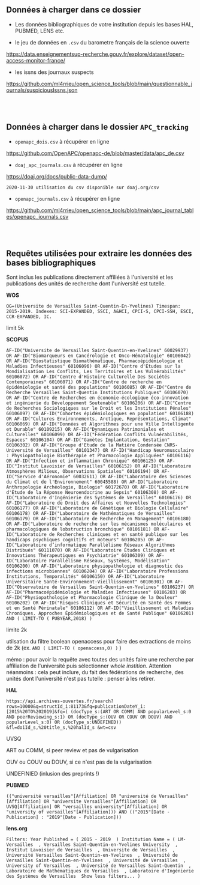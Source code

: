 ## Données à charger dans ce dossier

* Les données bibliographiques de votre institution depuis les bases HAL, PUBMED, LENS etc. <br />

* le jeu de données en `.csv` du barometre français de la science ouverte

https://data.enseignementsup-recherche.gouv.fr/explore/dataset/open-access-monitor-france/

* les issns des journaux suspects

https://github.com/ml4rrieu/open_science_tools/blob/main/questionnable_journals/suspiciousIssns.json



<br /><br />
## Données à charger dans le dossier `APC_tracking` 

* `openapc_dois.csv` à récupérer en ligne

https://github.com/OpenAPC/openapc-de/blob/master/data/apc_de.csv

* `doaj_apc_journals.csv` à récupérer en ligne

https://doaj.org/docs/public-data-dump/

`2020-11-30 utilisation du csv disponible sur doaj.org/csv`


* `openapc_journals.csv` à récupérer en ligne

https://github.com/ml4rrieu/open_science_tools/blob/main/apc_journal_tables/openapc_journals.csv



<br /><br />
## Requêtes utilisées pour extraire les données des bases bibliographiques
Sont inclus les publications directement affiliées à l'université et les publications des unités de recherche dont l'université est tutelle.

**WOS**

`OG=(Universite de Versailles Saint-Quentin-En-Yvelines)
Timespan: 2015-2019. Indexes: SCI-EXPANDED, SSCI, A&HCI, CPCI-S, CPCI-SSH, ESCI, CCR-EXPANDED, IC. `

<!--nota : Le WOS fonctionne avec une logique de variantes d'affiliation. le champs `Organization-Enhanced : OG` inclut ces différentes variantes.
-->
limit 5k

**SCOPUS**

`AF-ID("Universite de Versailles Saint-Quentin-en-Yvelines" 60029937) OR AF-ID("Biomarqueurs en Cancérologie et Onco-Hématologie" 60106042) OR AF-ID("Biostatistique Biomathématique, Pharmacoépidémiologie et Maladies Infectieuses" 60106096) OR AF-ID("Centre d'Études sur la Mondialisation Les Conflits, Les Territoires et Les Vulnérabilités" 60106072) OR AF-ID("Centre d'Histoire Culturelle Des Sociétés Contemporaines" 60106071) OR AF-ID("Centre de recherche en épidémiologie et santé des populations" 60106085) OR AF-ID("Centre de Recherche Versailles Saint-Quentin Institutions Publiques" 60106070) OR AF-ID("Centre de Recherches en économie-écologique éco-innovation et ingénierie du Développement Soutenable" 60106206) OR AF-ID("Centre de Recherches Sociologiques sur le Droit et les Institutions Pénales" 60106097) OR AF-ID("Cohortes épidémiologiques en population" 60106188) OR AF-ID("Cultures Environnements, Arctique, Représentations, Climat" 60106069) OR AF-ID("Données et Algorithmes pour une Ville Intelligente et Durable" 60109215) OR AF-ID("Dynamiques Patrimoniales et Culturelles" 60106099) OR AF-ID("Fédération Conflits Vulnérabilités, Espaces" 60106104) OR AF-ID("Gamètes Implantation, Gestation" 60106302) OR AF-ID("Groupe d'Etude de la Matière Condensée CNRS-Université de Versailles" 60101347) OR AF-ID("Handicap Neuromusculaire : Physiopathologie Biothérapie et Pharmacologie Appliquées" 60106116) OR AF-ID("Infection et inflammation Chronique" 60106125) OR AF-ID("Institut Lavoisier de Versailles" 60106152) OR AF-ID("Laboratoire Atmosphères Milieux, Observations Spatiales" 60106194) OR AF-ID("Service d'Aéronomie" 60032611) OR AF-ID("Laboratoire des Sciences du Climat et de l'Environnement" 60045588) OR AF-ID("Laboratoire Anthropologie Archéologie, Biologie" 60172670) OR AF-ID("Laboratoire d'Étude de la Réponse Neuroendocrine au Sepsis" 60106308) OR AF-ID("Laboratoire d'Ingénierie des Systèmes de Versailles" 60106176) OR AF-ID("Laboratoire de Droit des Affaires et Nouvelles Technologies" 60106177) OR AF-ID("Laboratoire de Génétique et Biologie Cellulaire" 60106178) OR AF-ID("Laboratoire de Mathématiques de Versailles" 60106179) OR AF-ID("Laboratoire de Recherche en Management" 60106180) OR AF-ID("Laboratoire de recherche sur les mécanismes moléculaires et pharmacologiques de lobstruction bronchique" 60106181) OR AF-ID("Laboratoire de Recherches cliniques et en santé publique sur les handicaps psychiques cognitifs et moteurs" 60106205) OR AF-ID("Laboratoire d’informatique Parallélisme Réseaux Algorithmes Distribués" 60111070) OR AF-ID("Laboratoire Études Cliniques et Innovations Thérapeutiques en Psychiatrie" 60106309) OR AF-ID("Laboratoire Parallélisme Réseaux, Systèmes, Modélisation" 60106200) OR AF-ID("Laboratoire physiopathologie et diagnostic des infections microbiennes" 60106204) OR AF-ID("Laboratoire Professions Institutions, Temporalités" 60106150) OR AF-ID("Laboratoire Universitaire Santé-Environnement-Vieillissement" 60106301) OR AF-ID("Observatoire de Versailles Saint-Quentin-en-Yvelines" 60106237) OR AF-ID("Pharmacoépidémiologie et Maladies Infectieuses" 60106203) OR AF-ID("Physiopathologie et Pharmacologie Clinique de la Douleur" 60106202) OR AF-ID("Risques Cliniques et Sécurité en Santé des Femmes et en Santé Périnatale" 60106112) OR AF-ID("Vieillissement et Maladies Chroniques. Approches Épidémiologiques et de Santé Publique" 60106201) AND ( LIMIT-TO ( PUBYEAR,2018) )` 

limite 2k 

utilsation du filtre boolean openaccess pour faire des extractions de moins de 2k  (ex. `AND ( LIMIT-TO ( openaccess,0) )` )

<!--nota : Inclusion des publications directement affiliées à l'université et des publications des unités dont l'université est tutelle.-->
mémo : pour avoir la requête avec toutes des unités faire une recherche par affiliation de l'université puis sélectionner *whole instition*. Attention néanmoins : cela peut inclure, du fait des fédérations de recherche, des unités dont l'université n'est pas tutelle : penser à les retirer. 


**HAL**

`https://api.archives-ouvertes.fr/search?rows=10000&q=structId_i:81173&fq=publicationDateY_i:[2015%20TO%202019]&fq=( (docType_s:(ART OR COMM) AND popularLevel_s:0 AND peerReviewing_s:1) OR (docType_s:(OUV OR COUV OR DOUV) AND popularLevel_s:0) OR (docType_s:UNDEFINED)) &fl=doiId_s,%20title_s,%20halId_s &wt=csv`

UVSQ

ART ou COMM, si peer review et pas de vulgarisation

OUV ou COUV ou DOUV, si ce n'est pas de la vulgarisation

UNDEFINIED (inlusion des preprints !)


**PUBMED**

`(("université versailles"[Affiliation] OR "université de Versailles"[Affiliation] OR "universite Versailles"[Affiliation] OR UVSQ[Affiliation] OR "versailles university"[Affiliation] OR "university of versailles"[Affiliation])) AND (("2015"[Date - Publication] : "2019"[Date - Publication]))`


**lens.org**

`Filters: Year Published = ( 2015 - 2019  ) Institution Name = ( LM-Versailles  , Versailles Saint-Quentin-en-Yvelines University  , Institut Lavoisier de Versailles  , Universite de Versailles  , Université Versailles Saint-Quentin-en-Yvelines  , Université de Versailles Saint-Quentin-en-Yvelines  , Université de Versailles  , University of Versailles  , Université de Versailles Saint-Quentin  , Laboratoire de Mathématiques de Versailles  , Laboratoire d'Ingénierie des Systèmes de Versailles  Show less filters... )`

